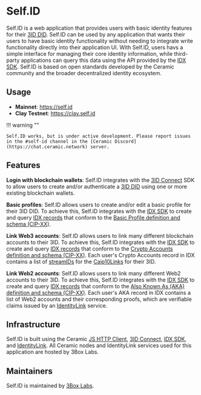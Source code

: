 # Self.ID

Self.ID is a web application that provides users with basic identity features for their [3ID DID](). Self.ID can be used by any application that wants their users to have basic identity functionality without needing to integrate write functionality directly into their application UI. With Self.ID, users havs a simple interface for managing their core identity information, while third-party applications can query this data using the API provided by the [IDX SDK](). Self.ID is based on open standards developed by the Ceramic community and the broader decentralized identity ecosystem.

## **Usage**

- **Mainnet**: https://self.id
- **Clay Testnet**: https://clay.self.id

!!! warning ""

    Self.ID works, but is under active development. Please report issues in the #self-id channel in the [Ceramic Discord](https://chat.ceramic.network) server.

## **Features**

**Login with blockchain wallets**: Self.ID integrates with the [3ID Connect]() SDK to allow users to create and/or authenticate a [3ID DID]() using one or more existing blockchain wallets.

**Basic profiles**: Self.ID allows users to create and/or edit a basic profile for their 3ID DID. To achieve this, Self.ID integrates with the [IDX SDK]() to create and query [IDX records]() that conform to the [Basic Profile definition and schema (CIP-XX)]().

**Link Web3 accounts**: Self.ID allows users to link many different blockchain accounts to their 3ID. To achieve this, Self.ID integrates with the [IDX SDK]() to create and query [IDX records]() that conform to the [Crypto Accounts definition and schema (CIP-XX)](). Each user's Crypto Accounts record in IDX contains a list of [streamIDs]() for the [Caip10Links]() for their 3ID.

**Link Web2 accounts**: Self.ID allows users to link many different Web2 accounts to their 3ID. To achieve this, Self.ID integrates with the [IDX SDK]() to create and query [IDX records]() that conform to the [Also Known As (AKA) definition and schema (CIP-XX)](). Each user's AKA record in IDX contains a list of Web2 accounts and their corresponding proofs, which are verifiable claims issued by an [IdentityLink]() service.

## **Infrastructure**

Self.ID is built using the Ceramic [JS HTTP Client](), [3ID Connect](), [IDX SDK](), and [IdentityLink](). All Ceramic nodes and IdentityLink services used for this application are hosted by 3Box Labs.

## **Maintainers**

Self.ID is maintained by [3Box Labs](https://3boxlabs.com).

</br>
</br>
</br>

